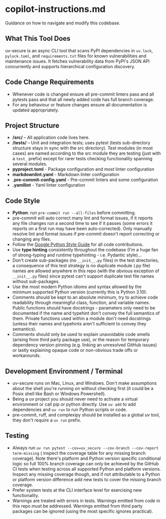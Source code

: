 # copilot-instructions.md

Guidance on how to navigate and modify this codebase.

## What This Tool Does

uv-secure is an async CLI tool that scans PyPI dependencies in `uv.lock`,
`pylock.toml`, and `requirements.txt` files for known vulnerabilities and
maintenance issues. It fetches vulnerability data from PyPI's JSON API
concurrently and supports hierarchical configuration discovery.

## Code Change Requirements

- Whenever code is changed ensure all pre-commit linters pass and all pytests pass and
  that all newly added code has full branch coverage.
- For any behaviour or feature changes ensure all documentation is updated
  appropriately.

## Project Structure

- **/src/** – All application code lives here.
- **/tests/** – Unit and integration tests; uses pytest (tests sub-directory structure
  stays in sync with the src directory). Test modules (in most cases) are named
  according to the src module they are testing (just with a `test_` prefix) except for
  rarer tests checking functionality spanning several modules.
- **pyproject.toml** - Package configuration and most linter configuration
- **markdownlint.yaml** - Markdown linter configuration
- **.pre-commit-config.yaml** - Pre-commit linters and some configuration
- **.yamllint** - Yaml linter configuration

## Code Style

- **Python**: run `pre-commit run --all-files` before committing.
- pre-commit will auto correct many lint and format issues, if it reports any file
  changes run a second time to see if it passes (some errors it reports on a first run
  may have been auto-corrected). Only manually resolve lint and format issues if
  pre-commit doesn't report correcting or changing any files.
- Follow the
  [Google Python Style Guide](https://google.github.io/styleguide/pyguide.html)
  for all code contributions.
- Use **type hinting** consistently throughout the codebase (I'm a huge fan of
  strong-typing and runtime typehinting - i.e. Pydantic style)...
- Don't create sub-packages (no `__init__.py` files) in the test directories, a
  consequence of this test strategy is no duplicate module (.py file) names are allowed
  anywhere in this repo (with the obvious exception of `__init__.py` files) since pytest
  can't support duplicate test file names without sub-packages.
- Use the most modern Python idioms and syntax allowed by the minimum supported Python
  version (currently this is Python 3.10).
- Comments should be kept to an absolute minimum, try to achieve code readability
  through meaningful class, function, and variable names. Public functions should have
  docstrings - parameters only need to be documented if the name and typehint don't
  convey the full semantics of them. Private functions used within a module don't need
  docstrings (unless their names and typehints aren't sufficient to convey they
  semantics).
- Comments should only be used to explain unavoidable code smells (arising from third
  party package use), or the reason for temporary dependency version pinning (e.g.
  linking an unresolved GitHub issues) or lastly explaining opaque code or non-obvious
  trade offs or workarounds.

## Development Environment / Terminal

- uv-secure runs on Mac, Linux, and Windows. Don't make assumptions about the shell
  you're running on without checking first (it could be a Posix shell like Bash or
  Windows Powershell).
- Being a uv project you should never need to activate a virtual environment or call pip
  or python directly. Use `uv add` to add dependencies and `uv run` to run Python
  scripts or code.
- pre-commit, ruff, and complexipy should be installed as a global uv tool, they don't
  require a `uv run` prefix.

## Testing

- Always run `uv run pytest --cov=uv_secure --cov-branch --cov-report term-missing` (
  inspect the coverage table for any missing branch coverage). Note there's platform and
  Python version specific conditional logic so full 100% branch coverage can only be
  achieved by the GitHub CI tests when testing across all supported Python and platform
  versions. Inspect any missing coverage though, and if not attributable to a Python
  or platform version difference add new tests to cover the missing branch coverage.
- Prefer system tests at the CLI interface level for exercising new functionality.
- Warnings are treated with errors in tests. Warnings emitted from code in this repo
  must be addressed. Warnings emitted from third party packages can be ignored (using
  the most specific ignores practical).
